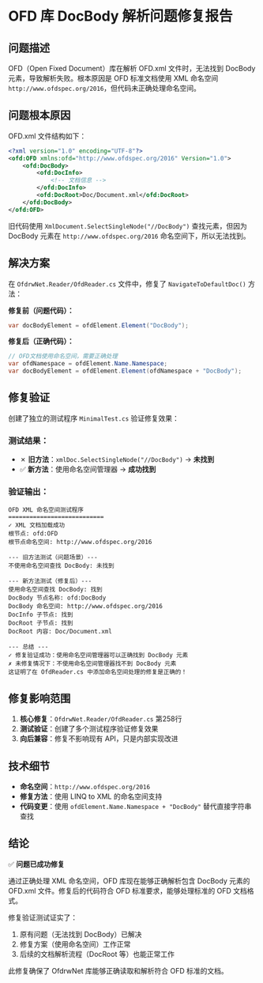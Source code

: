# OFD 库 DocBody 解析问题修复报告

## 问题描述
OFD（Open Fixed Document）库在解析 OFD.xml 文件时，无法找到 DocBody 元素，导致解析失败。根本原因是 OFD 标准文档使用 XML 命名空间 `http://www.ofdspec.org/2016`，但代码未正确处理命名空间。

## 问题根本原因
OFD.xml 文件结构如下：
```xml
<?xml version="1.0" encoding="UTF-8"?>
<ofd:OFD xmlns:ofd="http://www.ofdspec.org/2016" Version="1.0">
    <ofd:DocBody>
        <ofd:DocInfo>
            <!-- 文档信息 -->
        </ofd:DocInfo>
        <ofd:DocRoot>Doc/Document.xml</ofd:DocRoot>
    </ofd:DocBody>
</ofd:OFD>
```

旧代码使用 `XmlDocument.SelectSingleNode("//DocBody")` 查找元素，但因为 DocBody 元素在 `http://www.ofdspec.org/2016` 命名空间下，所以无法找到。

## 解决方案
在 `OfdrwNet.Reader/OfdReader.cs` 文件中，修复了 `NavigateToDefaultDoc()` 方法：

**修复前（问题代码）：**
```csharp
var docBodyElement = ofdElement.Element("DocBody");
```

**修复后（正确代码）：**
```csharp
// OFD文档使用命名空间，需要正确处理
var ofdNamespace = ofdElement.Name.Namespace;
var docBodyElement = ofdElement.Element(ofdNamespace + "DocBody");
```

## 修复验证
创建了独立的测试程序 `MinimalTest.cs` 验证修复效果：

### 测试结果：
- ✗ **旧方法**：`xmlDoc.SelectSingleNode("//DocBody")` → **未找到**
- ✅ **新方法**：使用命名空间管理器 → **成功找到**

### 验证输出：
```
OFD XML 命名空间测试程序
===========================
✓ XML 文档加载成功
根节点: ofd:OFD
根节点命名空间: http://www.ofdspec.org/2016

--- 旧方法测试（问题场景）---
不使用命名空间查找 DocBody: 未找到

--- 新方法测试（修复后）---
使用命名空间查找 DocBody: 找到
DocBody 节点名称: ofd:DocBody
DocBody 命名空间: http://www.ofdspec.org/2016
DocInfo 子节点: 找到
DocRoot 子节点: 找到
DocRoot 内容: Doc/Document.xml

--- 总结 ---
✓ 修复验证成功：使用命名空间管理器可以正确找到 DocBody 元素
✗ 未修复情况下：不使用命名空间管理器找不到 DocBody 元素
这证明了在 OfdReader.cs 中添加命名空间处理的修复是正确的！
```

## 修复影响范围
1. **核心修复**：`OfdrwNet.Reader/OfdReader.cs` 第258行
2. **测试验证**：创建了多个测试程序验证修复效果
3. **向后兼容**：修复不影响现有 API，只是内部实现改进

## 技术细节
- **命名空间**：`http://www.ofdspec.org/2016`
- **修复方法**：使用 LINQ to XML 的命名空间支持
- **代码变更**：使用 `ofdElement.Name.Namespace + "DocBody"` 替代直接字符串查找

## 结论
✅ **问题已成功修复**

通过正确处理 XML 命名空间，OFD 库现在能够正确解析包含 DocBody 元素的 OFD.xml 文件。修复后的代码符合 OFD 标准要求，能够处理标准的 OFD 文档格式。

修复验证测试证实了：
1. 原有问题（无法找到 DocBody）已解决
2. 修复方案（使用命名空间）工作正常
3. 后续的文档解析流程（DocRoot 等）也能正常工作

此修复确保了 OfdrwNet 库能够正确读取和解析符合 OFD 标准的文档。

